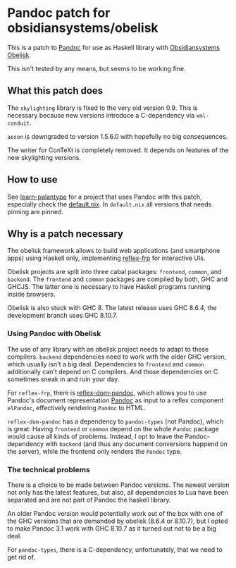 # Pandoc patch for obsidiansystems/obelisk

This is a patch to [Pandoc](https://github.com/jgm/pandoc) for use as Haskell
library with [Obsidiansystems Obelisk](https://github.com/obsidiansystems/obelisk).

This isn't tested by any means, but seems to be working fine.

## What this patch does

The `skylighting` library is fixed to the very old version 0.9.
This is necessary because new versions introduce a C-dependency via `xml-conduit`.

`aeson` is downgraded to version 1.5.6.0 with hopefully no big consequences.

The writer for ConTeXt is completely removed.
It depends on features of the new skylighting versions.

## How to use

See [learn-palantype](https://github.com/rubenmoor/learn-palantype) for a project
that uses Pandoc with this patch, especially check the
[default.nix](https://github.com/rubenmoor/learn-palantype/blob/main/default.nix).
In `default.nix` all versions that needs pinning are pinned.

## Why is a patch necessary

The obelisk framework allows to build web applications (and smartphone apps)
using Haskell only, implementing [reflex-frp](https://github.com/reflex-frp/reflex)
for interactive UIs.

Obelisk projects are split into three cabal packages: `frontend`, `common`, and `backend`.
The `frontend` and `common` packages are compiled by both, GHC and GHCJS.
The latter one is necessary to have Haskell programs running inside browsers.

Obelisk is also stuck with GHC 8.
The latest release uses GHC 8.6.4, the development branch uses GHC 8.10.7.

### Using Pandoc with Obelisk

The use of any library with an obelisk project needs to adapt to these compilers.
`backend` dependencies need to work with the older GHC version, which usually
isn't a big deal.
Dependencies to `frontend` and `common` additionally can't depend on C compilers.
And those dependencies on C sometimes sneak in and ruin your day.

For `reflex-frp`, there is [reflex-dom-pandoc](https://github.com/srid/reflex-dom-pandoc),
which allows you to use Pandoc's document representation
[Pandoc](https://hackage.haskell.org/package/pandoc-types-1.23/docs/Text-Pandoc-Definition.html#t:Pandoc)
as input to a reflex component `elPandoc`,
effectively rendering `Pandoc` to HTML.

`reflex-dom-pandoc` has a dependency to `pandoc-types` (not Pandoc), which is great:
Having `frontend` or `common` depend on the whole `Pandoc` package would cause all kinds of problems.
Instead, I opt to leave the Pandoc-dependency with `backend` (and thus any
document conversions happend on the server), while the frontend only renders the
`Pandoc` type.

### The technical problems

There is a choice to be made between Pandoc versions.
The newest version not only has the latest features, but also, all dependencies
to Lua have been separated and are not part of Pandoc the haskell library.

An older Pandoc version would potentially work out of the box with one of the
GHC versions that are demanded by obelisk
(8.6.4 or 8.10.7), but I opted to make Pandoc 3.1 work with GHC 8.10.7 as it
turned out not to be a big deal.

For `pandoc-types`, there is a C-dependency, unfortunately, that we need to get
rid of.
